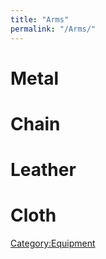 ```yaml
---
title: "Arms"
permalink: "/Arms/"
---
```


# Metal

# Chain

# Leather

# Cloth

[Category:Equipment](Category:Equipment "wikilink")